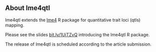 ## About lme4qtl

lme4qtl extends the [lme4](https://github.com/lme4/lme4) R package for quantitative trait loci (qtls) mapping.

Please see the slides [bit.ly/1UiTZvQ](http://bit.ly/1UiTZvQ) introducing the lme4qtl R package.

The release of lme4qtl is scheduled according to the article submission. 
